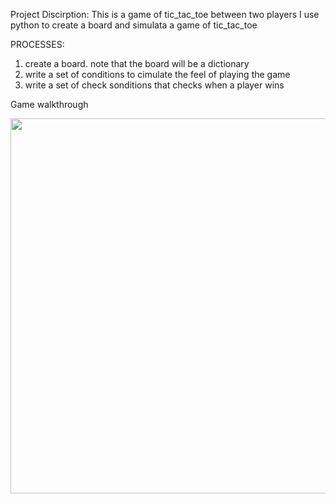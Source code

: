 
Project Discirption:
This is a game of tic_tac_toe between two players 
I use python to create a board and simulata a game of tic_tac_toe



PROCESSES:
1. create a board. note that the board will be a dictionary
2. write a set of conditions to cimulate the feel of playing the game 
3. write a set of check sonditions that checks when a player wins 

Game walkthrough 

<img src="https://i.imgur.com/FOX8niV.gif" width="900" height="600" />  
